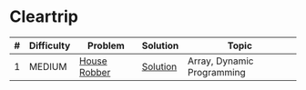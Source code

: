# Cleartrip

| # | Difficulty | Problem | Solution | Topic |
|---|------------|---------|----------|--------|
| 1 | MEDIUM | [House Robber](https://leetcode.com/problems/house-robber) | [Solution](../coding/algorithms/DynamicProgramming.java) | Array, Dynamic Programming |
